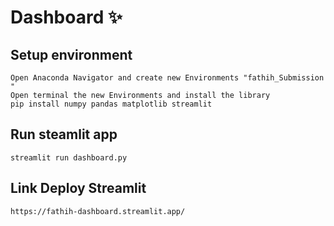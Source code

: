 # Dashboard ✨

## Setup environment
```
Open Anaconda Navigator and create new Environments "fathih_Submission "
Open terminal the new Environments and install the library
pip install numpy pandas matplotlib streamlit 
```

## Run steamlit app
```
streamlit run dashboard.py
```

## Link Deploy Streamlit
```
https://fathih-dashboard.streamlit.app/
```
